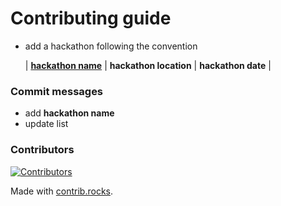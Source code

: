 # Contributing guide

* add a hackathon following the convention

  | [**hackathon name**](**link**) | **hackathon location** | **hackathon date** |

### Commit messages

* add **hackathon name**
* update list

### Contributors

<a href="https://github.com/zsevic/hackathonist/graphs/contributors">
  <img src="https://contrib.rocks/image?repo=zsevic/hackathonist" alt="Contributors" />
</a>

Made with [contrib.rocks](https://contrib.rocks).